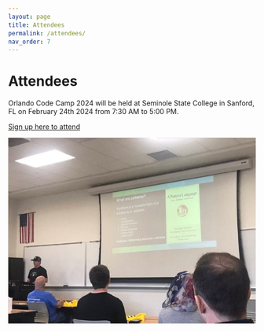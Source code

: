 ```yaml
---
layout: page
title: Attendees
permalink: /attendees/
nav_order: 7
---
```


# Attendees

<p />

Orlando Code Camp 2024 will be held at Seminole State College in Sanford, FL on February 24th 2024 from 7:30 AM to 5:00 PM.

[Sign up here to attend](https://www.eventbrite.com/e/orlando-code-camp-2024-tickets-800584980227)

![Orlando CC Attendees](/assets/img/photos/occ-session.jpg "Orlando CC Attendees")
